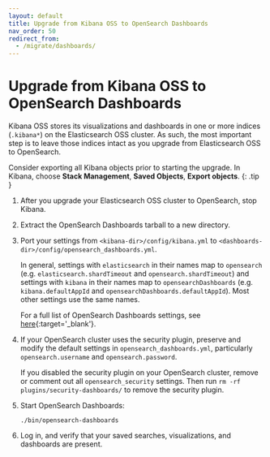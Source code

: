 ```yaml
---
layout: default
title: Upgrade from Kibana OSS to OpenSearch Dashboards
nav_order: 50
redirect_from:
  - /migrate/dashboards/
---
```


# Upgrade from Kibana OSS to OpenSearch Dashboards

Kibana OSS stores its visualizations and dashboards in one or more indices (`.kibana*`) on the Elasticsearch OSS cluster. As such, the most important step is to leave those indices intact as you upgrade from Elasticsearch OSS to OpenSearch.

Consider exporting all Kibana objects prior to starting the upgrade. In Kibana, choose **Stack Management**, **Saved Objects**, **Export objects**.
{: .tip }

1. After you upgrade your Elasticsearch OSS cluster to OpenSearch, stop Kibana.

1. Extract the OpenSearch Dashboards tarball to a new directory.

1. Port your settings from `<kibana-dir>/config/kibana.yml` to `<dashboards-dir>/config/opensearch_dashboards.yml`.

   In general, settings with `elasticsearch` in their names map to `opensearch` (e.g. `elasticsearch.shardTimeout` and `opensearch.shardTimeout`) and settings with `kibana` in their names map to `opensearchDashboards` (e.g. `kibana.defaultAppId` and `opensearchDashboards.defaultAppId`). Most other settings use the same names.

   For a full list of OpenSearch Dashboards settings, see [here](https://github.com/opensearch-project/OpenSearch-Dashboards/blob/main/config/opensearch_dashboards.yml){:target='\_blank'}.

1. If your OpenSearch cluster uses the security plugin, preserve and modify the default settings in `opensearch_dashboards.yml`, particularly `opensearch.username` and `opensearch.password`.

   If you disabled the security plugin on your OpenSearch cluster, remove or comment out all `opensearch_security` settings. Then run `rm -rf plugins/security-dashboards/` to remove the security plugin.

1. Start OpenSearch Dashboards:

   ```
   ./bin/opensearch-dashboards
   ```

1. Log in, and verify that your saved searches, visualizations, and dashboards are present.
